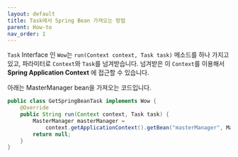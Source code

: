 ```yaml
---
layout: default
title: Task에서 Spring Bean 가져오는 방법
parent: How-to
nav_order: 1
---
```



`Task` Interface 인 `Wow`는 `run(Context context, Task task)` 메소드를 하나 가지고 있고, 파라미터로 `Context`와 `Task`를 넘겨받습니다.
넘겨받은 이 `Context`를 이용해서 __Spring Application Context__ 에 접근할 수 있습니다.

아래는 MasterManager bean을 가져오는 코드입니다.
```java
public class GetSpringBeanTask implements Wow {
    @Override
    public String run(Context context, Task task) {
        MasterManager masterManager = 
            context.getApplicationContext().getBean("masterManager", MasterManager.class);
        return null;
    }
}
```